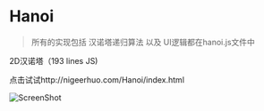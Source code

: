 # Hanoi
> 所有的实现包括 汉诺塔递归算法 以及 UI逻辑都在hanoi.js文件中


2D汉诺塔（193 lines JS)

点击试试http://nigeerhuo.com/Hanoi/index.html

![ScreenShot](https://raw.github.com/AJLoveChina/Hanoi/master/hanoi.gif?t=2017年9月19日)


